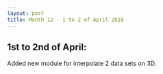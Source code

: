 ```yaml
---
layout: post
title: Month 12 - 1 to 2 of April 2018
---
```


## 1st to 2nd of April: 

Added new module for interpolate 2 data sets on 3D. 

